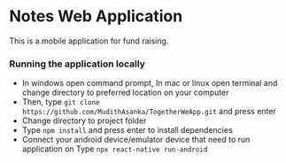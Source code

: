 # Notes Web Application

This is a mobile application for fund raising.


### Running the application locally

- In windows open command prompt, In mac or linux open terminal and change directory to preferred location on your computer
- Then, type `git clone https://github.com/MudithAsanka/TogetherWeApp.git` and press enter
- Change directory to project folder
- Type `npm install` and press enter to install dependencies
- Connect your android device/emulator device that need to run application on Type `npx react-native run-android`